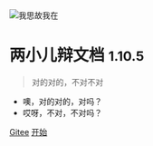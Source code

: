 <!-- _coverpage.md -->

<img src="https://zergqueen.gitee.io/images/myblog/icon.svg"  alt="我思故我在"/>

# 两小儿辩文档 <small>1.10.5</small>

> 对的对的，不对不对

- 噢，对的对的，对吗？
- 哎呀，不对，不对吗？

[Gitee](https://gitee.com/zergqueen) 
[开始](#README)

